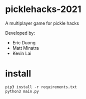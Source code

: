 # picklehacks-2021
A multiplayer game for pickle hacks

Developed by:
* Eric Duong
* Matt Minatra
* Kevin Lai
# install

```
pip3 install -r requirements.txt
python3 main.py
```
